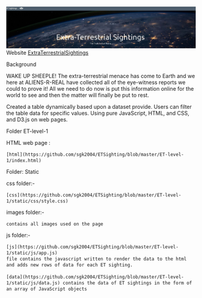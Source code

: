 ![](Images/dashboard.JPG)
Website [ExtraTerrestrialSightings](https://sgk2004.github.io/Javascript-Challenge./)

Background

WAKE UP SHEEPLE! The extra-terrestrial menace has come to Earth and we here at ALIENS-R-REAL have collected all of the eye-witness reports we could to prove it! All we need to do now is put this information online for the world to see and then the matter will finally be put to rest.

Created a table dynamically based upon a dataset provide. Users can filter the table data for specific values. Using pure JavaScript, HTML, and CSS, and D3.js on web pages. 

Folder ET-level-1

HTML web page :          
                     
    [html](https://github.com/sgk2004/ETSighting/blob/master/ET-level-1/index.html)

Folder: Static

css folder:- 

    [css](https://github.com/sgk2004/ETSighting/blob/master/ET-level-1/static/css/style.css)

images folder:-

    contains all images used on the page

js folder:- 

    [js](https://github.com/sgk2004/ETSighting/blob/master/ET-level-1/static/js/app.js)
    file contains the javascript written to render the data to the html and adds new rows of data for each ET sighting.

    [data](https://github.com/sgk2004/ETSighting/blob/master/ET-level-1/static/js/data.js) contains the data of ET sightings in the form of an array of JavaScript objects


